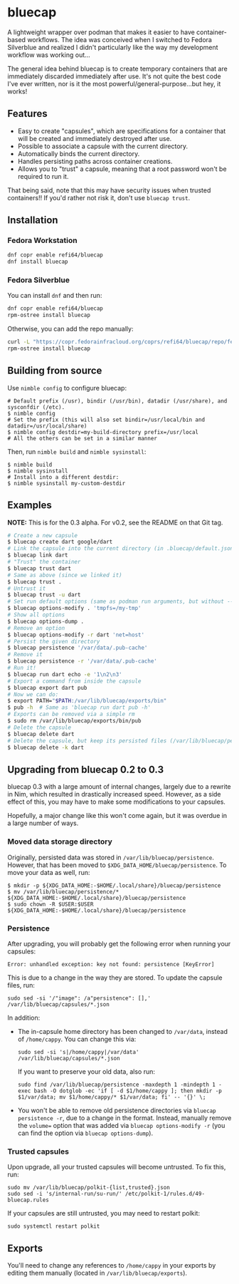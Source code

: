 # bluecap

A lightweight wrapper over podman that makes it easier to have container-based workflows.
The idea was conceived when I switched to Fedora Silverblue and realized I didn't particularly
like the way my development workflow was working out...

The general idea behind bluecap is to create temporary containers that are immediately
discarded immediately after use. It's not quite the best code I've ever written, nor is it
the most powerful/general-purpose...but hey, it works!

## Features

- Easy to create "capsules", which are specifications for a container that will be created
  and immediately destroyed after use.
- Possible to associate a capsule with the current directory.
- Automatically binds the current directory.
- Handles persisting paths across container creations.
- Allows you to "trust" a capsule, meaning that a root password won't be required to run it.

That being said, note that this may have security issues when trusted containers!! If you'd
rather not risk it, don't use `bluecap trust`.

## Installation

### Fedora Workstation

```bash
dnf copr enable refi64/bluecap
dnf install bluecap
```

### Fedora Silverblue

You can install `dnf` and then run:

```bash
dnf copr enable refi64/bluecap
rpm-ostree install bluecap
```

Otherwise, you can add the repo manually:

```bash
curl -L "https://copr.fedorainfracloud.org/coprs/refi64/bluecap/repo/fedora-`lsb_release -rs`/refi64-bluecap-fedora-`lsb_release -rs`.repo" | sudo tee /etc/yum.repos.d/_copr_refi64-bluecap.repo
rpm-ostree install bluecap
```

## Building from source

Use `nimble config` to configure bluecap:

```
# Default prefix (/usr), bindir (/usr/bin), datadir (/usr/share), and sysconfdir (/etc).
$ nimble config
# Set the prefix (this will also set bindir=/usr/local/bin and datadir=/usr/local/share)
$ nimble config destdir=my-build-directory prefix=/usr/local
# All the others can be set in a similar manner
```

Then, run `nimble build` and `nimble sysinstall`:

```
$ nimble build
$ nimble sysinstall
# Install into a different destdir:
$ nimble sysinstall my-custom-destdir
```

## Examples

**NOTE:** This is for the 0.3 alpha. For v0.2, see the README on that Git tag.

```bash
# Create a new capsule
$ bluecap create dart google/dart
# Link the capsule into the current directory (in .bluecap/default.json)
$ bluecap link dart
# "Trust" the container
$ bluecap trust dart
# Same as above (since we linked it)
$ bluecap trust .
# Untrust it
$ bluecap trust -u dart
# Set run default options (same as podman run arguments, but without --)
$ bluecap options-modify . 'tmpfs=/my-tmp'
# Show all options
$ bluecap options-dump .
# Remove an option
$ bluecap options-modify -r dart 'net=host'
# Persist the given directory
$ bluecap persistence '/var/data/.pub-cache'
# Remove it
$ bluecap persistence -r '/var/data/.pub-cache'
# Run it!
$ bluecap run dart echo -e '1\n2\n3'
# Export a command from inside the capsule
$ bluecap export dart pub
# Now we can do:
$ export PATH="$PATH:/var/lib/bluecap/exports/bin"
$ pub -h  # Same as 'bluecap run dart pub -h'
# Exports can be removed via a simple rm
$ sudo rm /var/lib/bluecap/exports/bin/pub
# Delete the capsule
$ bluecap delete dart
# Delete the capsule, but keep its persisted files (/var/lib/bluecap/persistence/CAPSULE-NAME)
$ bluecap delete -k dart
```

## Upgrading from bluecap 0.2 to 0.3

bluecap 0.3 with a large amount of internal changes, largely due to a rewrite in Nim, which
resulted in drastically increased speed. However, as a side effect of this, you may have to
make some modifications to your capsules.

Hopefully, a major change like this won't come again, but it was overdue in a large number of
ways.

### Moved data storage directory

Originally, persisted data was stored in `/var/lib/bluecap/persistence`. However, that has been
moved to `$XDG_DATA_HOME/bluecap/persistence`. To move your data as well, run:

```
$ mkdir -p ${XDG_DATA_HOME:-$HOME/.local/share}/bluecap/persistence
$ mv /var/lib/bluecap/persistence/* ${XDG_DATA_HOME:-$HOME/.local/share}/bluecap/persistence
$ sudo chown -R $USER:$USER ${XDG_DATA_HOME:-$HOME/.local/share}/bluecap/persistence
```

### Persistence

After upgrading, you will probably get the following error when running your capsules:

```
Error: unhandled exception: key not found: persistence [KeyError]
```

This is due to a change in the way they are stored. To update the capsule files, run:

```
sudo sed -si '/"image": /a"persistence": [],' /var/lib/bluecap/capsules/*.json
```

In addition:

- The in-capsule home directory has been changed to `/var/data`, instead of `/home/cappy`.
  You can change this via:

  ```
  sudo sed -si 's|/home/cappy|/var/data' /var/lib/bluecap/capsules/*.json
  ```

  If you want to preserve your old data, also run:

  ```
  sudo find /var/lib/bluecap/persistence -maxdepth 1 -mindepth 1 -exec bash -O dotglob -ec 'if [ -d $1/home/cappy ]; then mkdir -p $1/var/data; mv $1/home/cappy/* $1/var/data; fi' -- '{}' \;
  ```

- You won't be able to remove old persistence directories via `bluecap persistence -r`, due to
  a change in the format. Instead, manually remove the `volume=` option that was added via
  `bluecap options-modify -r` (you can find the option via `bluecap options-dump`).

### Trusted capsules

Upon upgrade, all your trusted capsules will become untrusted. To fix this, run:

```
sudo mv /var/lib/bluecap/polkit-{list,trusted}.json
sudo sed -i 's/internal-run/su-run/' /etc/polkit-1/rules.d/49-bluecap.rules
```

If your capsules are still untrusted, you may need to restart polkit:

```
sudo systemctl restart polkit
```

## Exports

You'll need to change any references to `/home/cappy` in your exports by editing them manually
(located in `/var/lib/bluecap/exports`).

